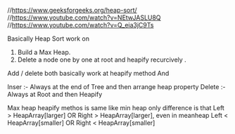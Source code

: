 //https://www.geeksforgeeks.org/heap-sort/
//https://www.youtube.com/watch?v=NEtwJASLU8Q
//https://www.youtube.com/watch?v=Q_eia3jC9Ts

Basically Heap Sort work on 
1. Build a Max Heap.
2. Delete a node one by one at root and heapify recurcively . 

Add / delete both basically work at heapify method And 

Inser :- Always at the end of Tree and then arrange heap property
Delete :- Always at Root and then Heapify 

Max heap heapify methos is same like min heap only difference is that Left > HeapArray[larger] OR Right > HeapArray[larger], even in meanheap Left < HeapArray[smaller] OR Right < HeapArray[smaller]